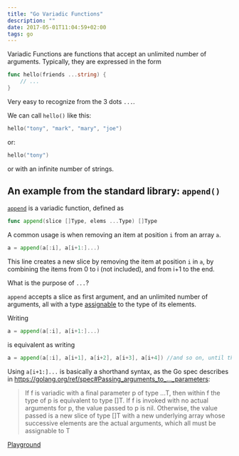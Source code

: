 ```yaml
---
title: "Go Variadic Functions"
description: ""
date: 2017-05-01T11:04:59+02:00
tags: go
---
```


Variadic Functions are functions that accept an unlimited number of arguments. Typically, they are expressed in the form

```go
func hello(friends ...string) {
    // ...
}
```

Very easy to recognize from the 3 dots `...`.

We can call `hello()` like this:

```go
hello("tony", "mark", "mary", "joe")
```

or:

```go
hello("tony")
```

or with an infinite number of strings.

## An example from the standard library: `append()`

[`append`](https://golang.org/pkg/builtin/#append) is a variadic function, defined as

```go
func append(slice []Type, elems ...Type) []Type
```

A common usage is when removing an item at position `i` from an array `a`.

```go
a = append(a[:i], a[i+1:]...)
```

This line creates a new slice by removing the item at position `i` in `a`, by combining the items from 0 to i (not included), and from i+1 to the end.

What is the purpose of `...`?

`append` accepts a slice as first argument, and an unlimited number of arguments, all with a type [assignable](https://golang.org/ref/spec#Assignability) to the type of its elements.

Writing

```go
a = append(a[:i], a[i+1:]...)
```

is equivalent as writing

```go
a = append(a[:i], a[i+1], a[i+2], a[i+3], a[i+4]) //and so on, until the end of the slice.
```

Using `a[i+1:]...` is basically a shorthand syntax, as the Go spec describes in <https://golang.org/ref/spec#Passing_arguments_to_..._parameters>:

> If f is variadic with a final parameter p of type ...T, then within f the type of p is equivalent to type []T. If f is invoked with no actual arguments for p, the value passed to p is nil. Otherwise, the value passed is a new slice of type []T with a new underlying array whose successive elements are the actual arguments, which all must be assignable to T

[Playground](https://play.golang.org/p/cqeMkemn62)